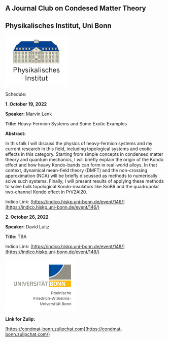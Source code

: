 ## A Journal Club on Condesed Matter Theory
## Physikalisches Institut, Uni Bonn

![Thumbnail](institutelogo.png)


Schedule:

**1. October 19, 2022**

**Speaker:** Marvin Lenk

**Title:** Heavy-Fermion Systems and Some Exotic Examples

**Abstract:** 

In this talk I will discuss the physics of heavy-fermion systems and my current research in this field, including topological systems and exotic effects in this category. Starting from simple concepts in condensed matter theory and quantum mechanics, I will briefly explain the origin of the Kondo effect and how heavy Kondo-bands can form in real-world alloys. In that context, dynamical mean-field theory (DMFT) and the non-crossing approximation (NCA) will be briefly discussed as methods to numerically solve such systems. Finally, I will present results of applying these methods to solve bulk topological Kondo-insulators like SmB6 and the quadrupolar two-channel Kondo effect in PrV2Al20.

Indico Link: [https://indico.hiskp.uni-bonn.de/event/146/](https://indico.hiskp.uni-bonn.de/event/146/)



**2. October 26, 2022**

**Speaker:** David Luitz

**Title:** TBA

Indico Link: [https://indico.hiskp.uni-bonn.de/event/148/](https://indico.hiskp.uni-bonn.de/event/148/)


![Thumbnail](logo.png)


**Link for Zulip:**

[https://condmat-bonn.zulipchat.com](https://condmat-bonn.zulipchat.com/)


